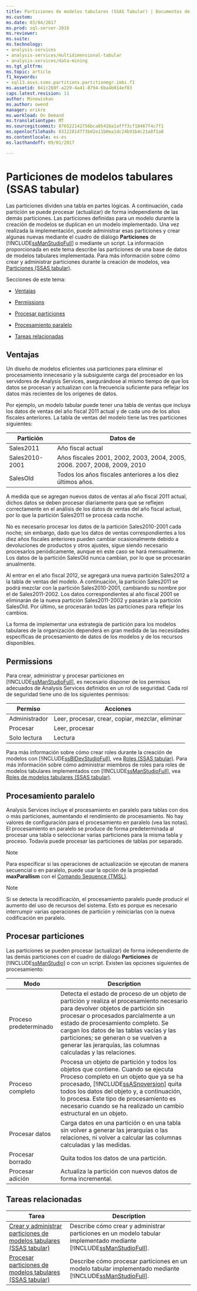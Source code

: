 ```yaml
---
title: Particiones de modelos tabulares (SSAS Tabular) | Documentos de Microsoft
ms.custom: 
ms.date: 03/04/2017
ms.prod: sql-server-2016
ms.reviewer: 
ms.suite: 
ms.technology:
- analysis-services
- analysis-services/multidimensional-tabular
- analysis-services/data-mining
ms.tgt_pltfrm: 
ms.topic: article
f1_keywords:
- sql13.asvs.ssms.partitions.partitionmgr.imbi.f1
ms.assetid: 041c269f-a229-4a41-8794-6ba4b014ef83
caps.latest.revision: 11
author: Minewiskan
ms.author: owend
manager: erikre
ms.workload: On Demand
ms.translationtype: MT
ms.sourcegitcommit: 876522142756bca05416a1afff3cf10467f4c7f1
ms.openlocfilehash: 03122814773bd2e11b0ea1dc24b91b4c21a8f1a8
ms.contentlocale: es-es
ms.lasthandoff: 09/01/2017

---
```

# <a name="tabular-model-partitions-ssas-tabular"></a>Particiones de modelos tabulares (SSAS tabular)
  Las particiones dividen una tabla en partes lógicas. A continuación, cada partición se puede procesar (actualizar) de forma independiente de las demás particiones. Las particiones definidas para un modelo durante la creación de modelos se duplican en un modelo implementado. Una vez realizada la implementación, puede administrar esas particiones y crear algunas nuevas mediante el cuadro de diálogo **Particiones** de [!INCLUDE[ssManStudioFull](../../includes/ssmanstudiofull-md.md)] o mediante un script. La información proporcionada en este tema describe las particiones de una base de datos de modelos tabulares implementada. Para más información sobre cómo crear y administrar particiones durante la creación de modelos, vea [Particiones &#40;SSAS tabular&#41;](../../analysis-services/tabular-models/partitions-ssas-tabular.md).  
  
 Secciones de este tema:  
  
-   [Ventajas](#bkmk_benefits)  
  
-   [Permissions](#bkmk_permissions)  
  
-   [Procesar particiones](#bkmk_process_partitions)  
  
-   [Procesamiento paralelo](#bkmk_parallelProc)  
  
-   [Tareas relacionadas](#bkmk_related_tasks)  
  
##  <a name="bkmk_benefits"></a> Ventajas  
 Un diseño de modelos eficientes usa particiones para eliminar el procesamiento innecesario y la subsiguiente carga del procesador en los servidores de Analysis Services, asegurándose al mismo tiempo de que los datos se procesan y actualizan con la frecuencia suficiente para reflejar los datos más recientes de los orígenes de datos.  
  
 Por ejemplo, un modelo tabular puede tener una tabla de ventas que incluya los datos de ventas del año fiscal 2011 actual y de cada uno de los años fiscales anteriores. La tabla de ventas del modelo tiene las tres particiones siguientes:  
  
|Partición|Datos de|  
|---------------|---------------|  
|Sales2011|Año fiscal actual|  
|Sales2010-2001|Años fiscales 2001, 2002, 2003, 2004, 2005, 2006. 2007, 2008, 2009, 2010|  
|SalesOld|Todos los años fiscales anteriores a los diez últimos años.|  
  
 A medida que se agregan nuevos datos de ventas al año fiscal 2011 actual, dichos datos se deben procesar diariamente para que se reflejen correctamente en el análisis de los datos de ventas del año fiscal actual, por lo que la partición Sales2011 se procesa cada noche.  
  
 No es necesario procesar los datos de la partición Sales2010-2001 cada noche; sin embargo, dado que los datos de ventas correspondientes a los diez años fiscales anteriores pueden cambiar ocasionalmente debido a devoluciones de productos y otros ajustes, sigue siendo necesario procesarlos periódicamente, aunque en este caso se hará mensualmente. Los datos de la partición SalesOld nunca cambian, por lo que se procesarán anualmente.  
  
 Al entrar en el año fiscal 2012, se agregará una nueva partición Sales2012 a la tabla de ventas del modelo. A continuación, la partición Sales2011 se podrá mezclar con la partición Sales2010-2001, cambiando su nombre por el de Sales2011-2002. Los datos correspondientes al año fiscal 2001 se eliminarán de la nueva partición Sales2011-2002 y pasarán a la partición SalesOld. Por último, se procesarán todas las particiones para reflejar los cambios.  
  
 La forma de implementar una estrategia de partición para los modelos tabulares de la organización dependerá en gran medida de las necesidades específicas de procesamiento de datos de los modelos y de los recursos disponibles.  
  
##  <a name="bkmk_permissions"></a> Permissions  
 Para crear, administrar y procesar particiones en [!INCLUDE[ssManStudioFull](../../includes/ssmanstudiofull-md.md)], es necesario disponer de los permisos adecuados de Analysis Services definidos en un rol de seguridad. Cada rol de seguridad tiene uno de los siguientes permisos:  
  
|Permiso|Acciones|  
|----------------|-------------|  
|Administrador|Leer, procesar, crear, copiar, mezclar, eliminar|  
|Procesar|Leer, procesar|  
|Solo lectura|Lectura|  
  
 Para más información sobre cómo crear roles durante la creación de modelos con [!INCLUDE[ssBIDevStudioFull](../../includes/ssbidevstudiofull-md.md)], vea [Roles &#40;SSAS tabular&#41;](../../analysis-services/tabular-models/roles-ssas-tabular.md). Para más información sobre cómo administrar miembros de roles para roles de modelos tabulares implementados con [!INCLUDE[ssManStudioFull](../../includes/ssmanstudiofull-md.md)], vea [Roles de modelos tabulares &#40;SSAS tabular&#41;](../../analysis-services/tabular-models/tabular-model-roles-ssas-tabular.md).  
  
##  <a name="bkmk_parallelProc"></a> Procesamiento paralelo  
Analysis Services incluye el procesamiento en paralelo para tablas con dos o más particiones, aumentando el rendimiento de procesamiento. No hay valores de configuración para el procesamiento en paralelo (vea las notas). El procesamiento en paralelo se produce de forma predeterminada al procesar una tabla o seleccionar varias particiones para la misma tabla y proceso. Todavía puede procesar las particiones de tablas por separado.  
  
> [!NOTE]  
>  Para especificar si las operaciones de actualización se ejecutan de manera secuencial o en paralelo, puede usar la opción de la propiedad **maxParallism** con el [Comando Sequence (TMSL)](../../analysis-services/tabular-models-scripting-language-commands/sequence-command-tmsl.md).

> [!NOTE]  
>  Si se detecta la recodificación, el procesamiento paralelo puede producir el aumento del uso de recursos del sistema. Esto es porque es necesario interrumpir varias operaciones de partición y reiniciarlas con la nueva codificación en paralelo.  
  
##  <a name="bkmk_process_partitions"></a> Procesar particiones  
 Las particiones se pueden procesar (actualizar) de forma independiente de las demás particiones con el cuadro de diálogo **Particiones** de [!INCLUDE[ssManStudio](../../includes/ssmanstudio-md.md)] o con un script. Existen las opciones siguientes de procesamiento:  
  
|Modo|Description|  
|----------|-----------------|  
|Proceso predeterminado|Detecta el estado de proceso de un objeto de partición y realiza el procesamiento necesario para devolver objetos de partición sin procesar o procesados parcialmente a un estado de procesamiento completo. Se cargan los datos de las tablas vacías y las particiones; se generan o se vuelven a generar las jerarquías, las columnas calculadas y las relaciones.|  
|Proceso completo|Procesa un objeto de partición y todos los objetos que contiene. Cuando se ejecuta Proceso completo en un objeto que ya se ha procesado, [!INCLUDE[ssASnoversion](../../includes/ssasnoversion-md.md)] quita todos los datos del objeto y, a continuación, lo procesa. Este tipo de procesamiento es necesario cuando se ha realizado un cambio estructural en un objeto.|  
|Procesar datos|Carga datos en una partición o en una tabla sin volver a generar las jerarquías o las relaciones, ni volver a calcular las columnas calculadas y las medidas.|  
|Procesar borrado|Quita todos los datos de una partición.|  
|Procesar adición|Actualiza la partición con nuevos datos de forma incremental.|  
  
##  <a name="bkmk_related_tasks"></a> Tareas relacionadas  
  
|Tarea|Description|  
|----------|-----------------|  
|[Crear y administrar particiones de modelos tabulares &#40;SSAS tabular&#41;](../../analysis-services/tabular-models/create-and-manage-tabular-model-partitions-ssas-tabular.md)|Describe cómo crear y administrar particiones en un modelo tabular implementado mediante [!INCLUDE[ssManStudioFull](../../includes/ssmanstudiofull-md.md)].|  
|[Procesar particiones de modelos tabulares &#40;SSAS tabular&#41;](../../analysis-services/tabular-models/process-tabular-model-partitions-ssas-tabular.md)|Describe cómo procesar particiones en un modelo tabular implementado mediante [!INCLUDE[ssManStudioFull](../../includes/ssmanstudiofull-md.md)].|  
  
  

